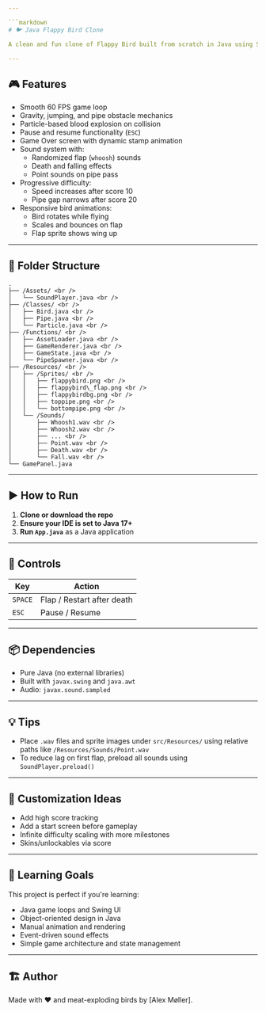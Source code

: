 ```yaml
---

```markdown
# 🐦 Java Flappy Bird Clone

A clean and fun clone of Flappy Bird built from scratch in Java using Swing. The project features smooth animations, sound effects, and progressive difficulty.

---
```


## 🎮 Features

- Smooth 60 FPS game loop
- Gravity, jumping, and pipe obstacle mechanics
- Particle-based blood explosion on collision
- Pause and resume functionality (`ESC`)
- Game Over screen with dynamic stamp animation
- Sound system with:
  - Randomized flap (`whoosh`) sounds
  - Death and falling effects
  - Point sounds on pipe pass
- Progressive difficulty:
  - Speed increases after score 10
  - Pipe gap narrows after score 20
- Responsive bird animations:
  - Bird rotates while flying
  - Scales and bounces on flap
  - Flap sprite shows wing up

---

## 📁 Folder Structure

```
.
├── /Assets/ <br />
│   └── SoundPlayer.java <br />
├── /Classes/ <br />
│   ├── Bird.java <br />
│   ├── Pipe.java <br />
│   └── Particle.java <br />
├── /Functions/ <br />
│   ├── AssetLoader.java <br />
│   ├── GameRenderer.java <br />
│   ├── GameState.java <br />
│   └── PipeSpawner.java <br />
├── /Resources/ <br />
│   ├── /Sprites/ <br />
│   │   ├── flappybird.png <br />
│   │   ├── flappybird\_flap.png <br />
│   │   ├── flappybirdbg.png <br />
│   │   ├── toppipe.png <br />
│   │   └── bottompipe.png <br /> 
│   └── /Sounds/
│       ├── Whoosh1.wav <br />
│       ├── Whoosh2.wav <br />
│       ├── ... <br />
│       ├── Point.wav <br />
│       ├── Death.wav <br /> 
│       └── Fall.wav <br />
└── GamePanel.java
```

---

## ▶️ How to Run

1. **Clone or download the repo**
2. **Ensure your IDE is set to Java 17+**
3. **Run `App.java`** as a Java application

---

## 🎨 Controls

| Key       | Action                      |
|-----------|-----------------------------|
| `SPACE`   | Flap / Restart after death  |
| `ESC`     | Pause / Resume              |

---

## 📦 Dependencies

- Pure Java (no external libraries)
- Built with `javax.swing` and `java.awt`
- Audio: `javax.sound.sampled`

---

## 💡 Tips

- Place `.wav` files and sprite images under `src/Resources/` using relative paths like `/Resources/Sounds/Point.wav`
- To reduce lag on first flap, preload all sounds using `SoundPlayer.preload()`

---

## 🔧 Customization Ideas

- Add high score tracking
- Add a start screen before gameplay
- Infinite difficulty scaling with more milestones
- Skins/unlockables via score

---

## 🧠 Learning Goals

This project is perfect if you're learning:
- Java game loops and Swing UI
- Object-oriented design in Java
- Manual animation and rendering
- Event-driven sound effects
- Simple game architecture and state management

---

## 🏗 Author

Made with ❤️ and meat-exploding birds by [Alex Møller].
```
